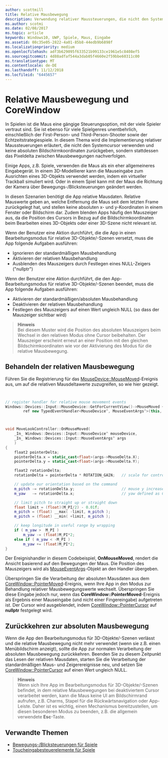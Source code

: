 ```yaml
---
author: scottmill
title: Relative Mausbewegung
description: Verwendung relativer Maussteuerungen, die nicht den Systemcursor verwenden und keine absoluten Bildschirmkoordinaten zurückgeben, um das Pixeldelta zwischen Mausebewegungen in Spielen nachzuverfolgen.
ms.author: scotmi
ms.date: 02/08/2017
ms.topic: article
keywords: Windows10, UWP, Spiele, Maus, Eingabe
ms.assetid: 08c35e05-2822-4a01-85b8-44edb9b6898f
ms.localizationpriority: medium
ms.openlocfilehash: adf3b629095f633521b99133ce1961e5c8408ef5
ms.sourcegitcommit: 4d88adfaf544a3dab05f4660e2f59bbe60311c00
ms.translationtype: MT
ms.contentlocale: de-DE
ms.lasthandoff: 11/12/2018
ms.locfileid: "6445657"
---
```

# <a name="relative-mouse-movement-and-corewindow"></a>Relative Mausbewegung und CoreWindow

In Spielen ist die Maus eine gängige Steuerungsoption, mit der viele Spieler vertraut sind. Sie ist ebenso für viele Spielgenres unentbehrlich, einschließlich der First-Person- und Third-Person-Shooter sowie der Echtzeitstrategiespiele. In diesem Thema wird die Implementierung relativer Maussteuerungen erläutert, die nicht den Systemcursor verwenden und keine absoluten Bildschirmkoordinaten zurückgeben, sondern stattdessen das Pixeldelta zwischen Mausbewegungen nachverfolgen.

Einige Apps, z.B. Spiele, verwenden die Maus als ein eher allgemeineres Eingabegerät. In einem 3D-Modellierer kann die Mauseingabe zum Ausrichten eines 3D-Objekts verwendet werden, indem ein virtueller Trackball simuliert wird. Oder in einem Spiel kann mit der Maus die Richtung der Kamera über Bewegungs-/Blicksteuerungen geändert werden. 

In diesen Szenarien benötigt die App relative Mausdaten. Relative Mauswerte geben an, welche Entfernung die Maus seit dem letzten Frame zurückgelegt hat, und stellen keine absoluten x- und y-Koordinaten in einem Fenster oder Bildschirm dar. Zudem blenden Apps häufig den Mauszeiger aus, da die Position des Cursors in Bezug auf die Bildschirmkoordinaten beim Bearbeiten eines 3D-Objekts oder einer 3D-Szene nicht relevant ist. 

Wenn der Benutzer eine Aktion durchführt, die die App in einen Bearbeitungsmodus für relative 3D-Objekte/-Szenen versetzt, muss die App folgende Aufgaben ausführen: 
- Ignorieren der standardmäßigen Mausbehandlung
- Aktivieren der relativen Mausbehandlung
- Ausblenden des Mauszeigers durch Festlegen eines NULL-Zeigers ("nullptr") 

Wenn der Benutzer eine Aktion durchführt, die den App-Bearbeitungsmodus für relative 3D-Objekte/-Szenen beendet, muss die App folgende Aufgaben ausführen: 
- Aktivieren der standardmäßigen/absoluten Mausbehandlung
- Deaktivieren der relativen Mausbehandlung 
- Festlegen des Mauszeigers auf einen Wert ungleich NULL (so dass der Mauszeiger sichtbar wird)

> **Hinweis**  
Bei diesem Muster wird die Position des absoluten Mauszeigers beim Wechsel in den relativen Modus ohne Cursor beibehalten. Der Mauszeiger erscheint erneut an einer Position mit den gleichen Bildschirmkoordinaten wie vor der Aktivierung des Modus für die relative Mausbewegung.

 

## <a name="handling-relative-mouse-movement"></a>Behandeln der relativen Mausbewegung


Führen Sie die Registrierung für das [MouseDevice::MouseMoved](https://msdn.microsoft.com/library/windows/apps/xaml/windows.devices.input.mousedevice.mousemoved.aspx)-Ereignis aus, um auf die relativen Mausdeltawerte zuzugreifen, so wie hier gezeigt.


```cpp


// register handler for relative mouse movement events
Windows::Devices::Input::MouseDevice::GetForCurrentView()->MouseMoved +=
        ref new TypedEventHandler<MouseDevice^, MouseEventArgs^>(this, &MoveLookController::OnMouseMoved);


```

```cpp


void MoveLookController::OnMouseMoved(
    _In_ Windows::Devices::Input::MouseDevice^ mouseDevice,
    _In_ Windows::Devices::Input::MouseEventArgs^ args
    )
{
    float2 pointerDelta;
    pointerDelta.x = static_cast<float>(args->MouseDelta.X);
    pointerDelta.y = static_cast<float>(args->MouseDelta.Y);

    float2 rotationDelta;
    rotationDelta = pointerDelta * ROTATION_GAIN;   // scale for control sensitivity

    // update our orientation based on the command
    m_pitch -= rotationDelta.y;                     // mouse y increases down, but pitch increases up
    m_yaw   -= rotationDelta.x;                     // yaw defined as CCW around y-axis

    // limit pitch to straight up or straight down
    float limit = (float)(M_PI/2) - 0.01f;
    m_pitch = (float) __max( -limit, m_pitch );
    m_pitch = (float) __min( +limit, m_pitch );

    // keep longitude in useful range by wrapping
    if ( m_yaw >  M_PI )
        m_yaw -= (float)M_PI*2;
    else if ( m_yaw < -M_PI )
        m_yaw += (float)M_PI*2;
}

```

Der Ereignishandler in diesem Codebeispiel, **OnMouseMoved**, rendert die Ansicht basierend auf den Bewegungen der Maus. Die Position des Mauszeigers wird als [MouseEventArgs](https://msdn.microsoft.com/library/windows/apps/xaml/windows.devices.input.mouseeventargs.aspx)-Objekt an den Handler übergeben. 

Überspringen Sie die Verarbeitung der absoluten Mausdaten aus dem [CoreWindow::PointerMoved](https://msdn.microsoft.com/library/windows/apps/xaml/windows.ui.core.corewindow.pointermoved.aspx)-Ereignis, wenn Ihre App in den Modus zur Behandlung relativer Mausbewegungswerte wechselt. Überspringen Sie diese Eingabe jedoch nur, wenn das **CoreWindow::PointerMoved**-Ereignis als Ergebnis einer Mauseingabe (und nicht einer Fingereingabe) aufgetreten ist. Der Cursor wird ausgeblendet, indem [CoreWindow::PointerCursor](https://msdn.microsoft.com/library/windows/apps/xaml/windows.ui.core.corewindow.pointercursor.aspx) auf **nullptr** festgelegt wird. 

## <a name="returning-to-absolute-mouse-movement"></a>Zurückkehren zur absoluten Mausbewegung

Wenn die App den Bearbeitungsmodus für 3D-Objekte/-Szenen verlässt und die relative Mausbewegung nicht mehr verwendet (wenn sie z.B. einen Menübildschirm anzeigt), sollte die App zur normalen Verarbeitung der absoluten Mausbewegung zurückkehren. Beenden Sie zu diesem Zeitpunkt das Lesen der relativen Mausdaten, starten Sie die Verarbeitung der standardmäßigen Maus- und Zeigerereignisse neu, und setzen Sie [CoreWindow::PointerCursor](https://msdn.microsoft.com/library/windows/apps/xaml/windows.ui.core.corewindow.pointercursor.aspx) auf einen Wert ungleich NULL. 

> **Hinweis**  
Wenn sich Ihre App im Bearbeitungsmodus für 3D-Objekte/-Szenen befindet, in dem relative Mausbewegungen bei deaktiviertem Cursor verarbeitet werden, kann die Maus keine UI am Bildschirmrand aufrufen, z.B. Charms, Stapel für die Rückwärtsnavigation oder App-Leiste. Daher ist es wichtig, einen Mechanismus bereitzustellen, um diesen besonderen Modus zu beenden, z.B. die allgemein verwendete **Esc**-Taste.

## <a name="related-topics"></a>Verwandte Themen

* [Bewegungs-/Blicksteuerungen für Spiele](tutorial--adding-move-look-controls-to-your-directx-game.md) 
* [Toucheingabesteuerelemente für Spiele](tutorial--adding-touch-controls-to-your-directx-game.md)